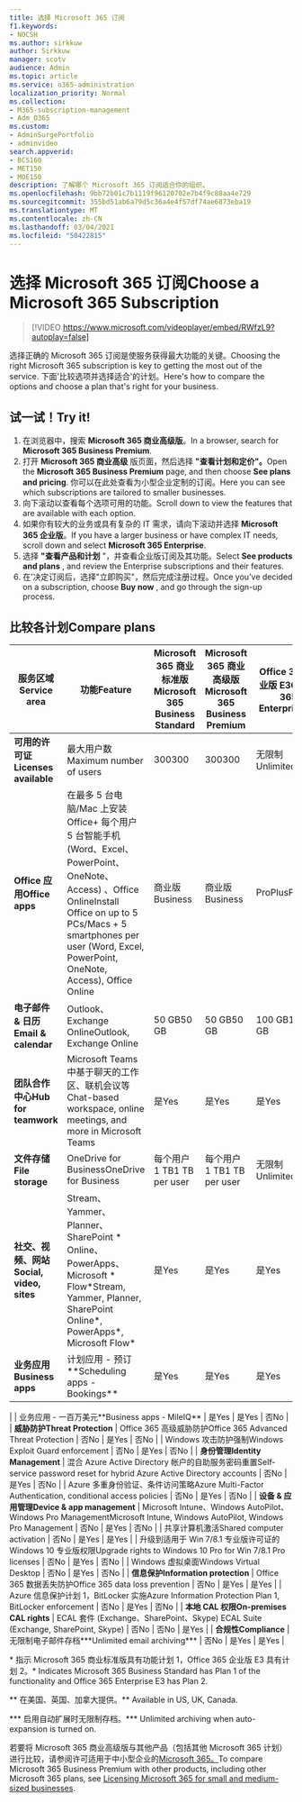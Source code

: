 ```yaml
---
title: 选择 Microsoft 365 订阅
f1.keywords:
- NOCSH
ms.author: sirkkuw
author: Sirkkuw
manager: scotv
audience: Admin
ms.topic: article
ms.service: o365-administration
localization_priority: Normal
ms.collection:
- M365-subscription-management
- Adm_O365
ms.custom:
- AdminSurgePortfolio
- adminvideo
search.appverid:
- BCS160
- MET150
- MOE150
description: 了解哪个 Microsoft 365 订阅适合你的组织。
ms.openlocfilehash: 9bb72b01c7b1119f96120702e7b4f9c80aa4e729
ms.sourcegitcommit: 355bd51ab6a79d5c36a4e4f57df74ae6873eba19
ms.translationtype: MT
ms.contentlocale: zh-CN
ms.lasthandoff: 03/04/2021
ms.locfileid: "50422815"
---
```

# <a name="choose-a-microsoft-365-subscription"></a><span data-ttu-id="105c0-103">选择 Microsoft 365 订阅</span><span class="sxs-lookup"><span data-stu-id="105c0-103">Choose a Microsoft 365 Subscription</span></span>

> [!VIDEO https://www.microsoft.com/videoplayer/embed/RWfzL9?autoplay=false]

<span data-ttu-id="105c0-104">选择正确的 Microsoft 365 订阅是使服务获得最大功能的关键。</span><span class="sxs-lookup"><span data-stu-id="105c0-104">Choosing the right Microsoft 365 subscription is key to getting the most out of the service.</span></span> <span data-ttu-id="105c0-105">下面&#39;比较选项并选择适合&#39;的计划。</span><span class="sxs-lookup"><span data-stu-id="105c0-105">Here&#39;s how to compare the options and choose a plan that&#39;s right for your business.</span></span>

## <a name="try-it"></a><span data-ttu-id="105c0-106">试一试！</span><span class="sxs-lookup"><span data-stu-id="105c0-106">Try it!</span></span>

1. <span data-ttu-id="105c0-107">在浏览器中，搜索  **Microsoft 365 商业高级版**。</span><span class="sxs-lookup"><span data-stu-id="105c0-107">In a browser, search for  **Microsoft 365 Business Premium**.</span></span>
2. <span data-ttu-id="105c0-108">打开 **Microsoft 365 商业高级** 版页面，然后选择 **"查看计划和定价"。**</span><span class="sxs-lookup"><span data-stu-id="105c0-108">Open the  **Microsoft 365 Business Premium**  page, and then choose  **See plans and pricing**.</span></span> <span data-ttu-id="105c0-109">你可以在此处查看为小型企业定制的订阅。</span><span class="sxs-lookup"><span data-stu-id="105c0-109">Here you can see which subscriptions are tailored to smaller businesses.</span></span>
3. <span data-ttu-id="105c0-110">向下滚动以查看每个选项可用的功能。</span><span class="sxs-lookup"><span data-stu-id="105c0-110">Scroll down to view the features that are available with each option.</span></span>
4. <span data-ttu-id="105c0-111">如果你有较大的业务或具有复杂的 IT 需求，请向下滚动并选择  **Microsoft 365 企业版**。</span><span class="sxs-lookup"><span data-stu-id="105c0-111">If you have a larger business or have complex IT needs, scroll down and select  **Microsoft 365 Enterprise**.</span></span>
5. <span data-ttu-id="105c0-112">选择  **"查看产品和计划** "，并查看企业版订阅及其功能。</span><span class="sxs-lookup"><span data-stu-id="105c0-112">Select  **See products and plans** , and review the Enterprise subscriptions and their features.</span></span>
6. <span data-ttu-id="105c0-113">在&#39;决定订阅后，选择"立即购买"，然后完成注册过程。</span><span class="sxs-lookup"><span data-stu-id="105c0-113">Once you&#39;ve decided on a subscription, choose  **Buy now** , and go through the sign-up process.</span></span>

## <a name="compare-plans"></a><span data-ttu-id="105c0-114">比较各计划</span><span class="sxs-lookup"><span data-stu-id="105c0-114">Compare plans</span></span>

| <span data-ttu-id="105c0-115">**服务区域**</span><span class="sxs-lookup"><span data-stu-id="105c0-115">**Service area**</span></span> | <span data-ttu-id="105c0-116">**功能**</span><span class="sxs-lookup"><span data-stu-id="105c0-116">**Feature**</span></span> | <span data-ttu-id="105c0-117">**Microsoft 365 商业标准版**</span><span class="sxs-lookup"><span data-stu-id="105c0-117">**Microsoft 365 Business Standard**</span></span> | <span data-ttu-id="105c0-118">**Microsoft 365 商业高级版**</span><span class="sxs-lookup"><span data-stu-id="105c0-118">**Microsoft 365 Business Premium**</span></span> | <span data-ttu-id="105c0-119">**Office 365 企业版 E3**</span><span class="sxs-lookup"><span data-stu-id="105c0-119">**Office 365 Enterprise E3**</span></span> |
| --- | --- | --- | --- | --- |
| <span data-ttu-id="105c0-120">**可用的许可证**</span><span class="sxs-lookup"><span data-stu-id="105c0-120">**Licenses available**</span></span> | <span data-ttu-id="105c0-121">最大用户数</span><span class="sxs-lookup"><span data-stu-id="105c0-121">Maximum number of users</span></span> | <span data-ttu-id="105c0-122">300</span><span class="sxs-lookup"><span data-stu-id="105c0-122">300</span></span> | <span data-ttu-id="105c0-123">300</span><span class="sxs-lookup"><span data-stu-id="105c0-123">300</span></span> | <span data-ttu-id="105c0-124">无限制</span><span class="sxs-lookup"><span data-stu-id="105c0-124">Unlimited</span></span> |
| <span data-ttu-id="105c0-125">**Office 应用**</span><span class="sxs-lookup"><span data-stu-id="105c0-125">**Office apps**</span></span> | <span data-ttu-id="105c0-126">在最多 5 台电脑/Mac 上安装 Office+ 每个用户 5 台智能手机 (Word、Excel、PowerPoint、OneNote、Access) 、Office Online</span><span class="sxs-lookup"><span data-stu-id="105c0-126">Install Office on up to 5 PCs/Macs + 5 smartphones per user (Word, Excel, PowerPoint, OneNote, Access), Office Online</span></span> | <span data-ttu-id="105c0-127">商业版</span><span class="sxs-lookup"><span data-stu-id="105c0-127">Business</span></span> | <span data-ttu-id="105c0-128">商业版</span><span class="sxs-lookup"><span data-stu-id="105c0-128">Business</span></span> | <span data-ttu-id="105c0-129">ProPlus</span><span class="sxs-lookup"><span data-stu-id="105c0-129">ProPlus</span></span> |
| <span data-ttu-id="105c0-130">**电子邮件 &amp; 日历**</span><span class="sxs-lookup"><span data-stu-id="105c0-130">**Email &amp; calendar**</span></span> | <span data-ttu-id="105c0-131">Outlook、Exchange Online</span><span class="sxs-lookup"><span data-stu-id="105c0-131">Outlook, Exchange Online</span></span> | <span data-ttu-id="105c0-132">50 GB</span><span class="sxs-lookup"><span data-stu-id="105c0-132">50 GB</span></span> | <span data-ttu-id="105c0-133">50 GB</span><span class="sxs-lookup"><span data-stu-id="105c0-133">50 GB</span></span> | <span data-ttu-id="105c0-134">100 GB</span><span class="sxs-lookup"><span data-stu-id="105c0-134">100 GB</span></span> |
| <span data-ttu-id="105c0-135">**团队合作中心**</span><span class="sxs-lookup"><span data-stu-id="105c0-135">**Hub for teamwork**</span></span> | <span data-ttu-id="105c0-136">Microsoft Teams 中基于聊天的工作区、联机会议等</span><span class="sxs-lookup"><span data-stu-id="105c0-136">Chat-based workspace, online meetings, and more in Microsoft Teams</span></span> | <span data-ttu-id="105c0-137">是</span><span class="sxs-lookup"><span data-stu-id="105c0-137">Yes</span></span> | <span data-ttu-id="105c0-138">是</span><span class="sxs-lookup"><span data-stu-id="105c0-138">Yes</span></span> | <span data-ttu-id="105c0-139">是</span><span class="sxs-lookup"><span data-stu-id="105c0-139">Yes</span></span> |
| <span data-ttu-id="105c0-140">**文件存储**</span><span class="sxs-lookup"><span data-stu-id="105c0-140">**File storage**</span></span> | <span data-ttu-id="105c0-141">OneDrive for Business</span><span class="sxs-lookup"><span data-stu-id="105c0-141">OneDrive for Business</span></span> | <span data-ttu-id="105c0-142">每个用户 1 TB</span><span class="sxs-lookup"><span data-stu-id="105c0-142">1 TB per user</span></span> | <span data-ttu-id="105c0-143">每个用户 1 TB</span><span class="sxs-lookup"><span data-stu-id="105c0-143">1 TB per user</span></span> | <span data-ttu-id="105c0-144">无限制</span><span class="sxs-lookup"><span data-stu-id="105c0-144">Unlimited</span></span> |
| <span data-ttu-id="105c0-145">**社交、视频、网站**</span><span class="sxs-lookup"><span data-stu-id="105c0-145">**Social, video, sites**</span></span> | <span data-ttu-id="105c0-146">Stream、Yammer、Planner、SharePoint \* Online、PowerApps、Microsoft \* Flow\*</span><span class="sxs-lookup"><span data-stu-id="105c0-146">Stream, Yammer, Planner, SharePoint Online\*, PowerApps\*, Microsoft Flow\*</span></span> | <span data-ttu-id="105c0-147">是</span><span class="sxs-lookup"><span data-stu-id="105c0-147">Yes</span></span> | <span data-ttu-id="105c0-148">是</span><span class="sxs-lookup"><span data-stu-id="105c0-148">Yes</span></span> | <span data-ttu-id="105c0-149">是</span><span class="sxs-lookup"><span data-stu-id="105c0-149">Yes</span></span> |
| <span data-ttu-id="105c0-150">**业务应用**</span><span class="sxs-lookup"><span data-stu-id="105c0-150">**Business apps**</span></span> | <span data-ttu-id="105c0-151">计划应用 - 预订\*\*</span><span class="sxs-lookup"><span data-stu-id="105c0-151">Scheduling apps - Bookings\*\*</span></span> | <span data-ttu-id="105c0-152">是</span><span class="sxs-lookup"><span data-stu-id="105c0-152">Yes</span></span> | <span data-ttu-id="105c0-153">是</span><span class="sxs-lookup"><span data-stu-id="105c0-153">Yes</span></span> | <span data-ttu-id="105c0-154">是</span><span class="sxs-lookup"><span data-stu-id="105c0-154">Yes</span></span> |
|
 | <span data-ttu-id="105c0-155">业务应用 - 一百万美元\*\*</span><span class="sxs-lookup"><span data-stu-id="105c0-155">Business apps - MileIQ\*\*</span></span> | <span data-ttu-id="105c0-156">是</span><span class="sxs-lookup"><span data-stu-id="105c0-156">Yes</span></span> | <span data-ttu-id="105c0-157">是</span><span class="sxs-lookup"><span data-stu-id="105c0-157">Yes</span></span> | <span data-ttu-id="105c0-158">否</span><span class="sxs-lookup"><span data-stu-id="105c0-158">No</span></span> |
| <span data-ttu-id="105c0-159">**威胁防护**</span><span class="sxs-lookup"><span data-stu-id="105c0-159">**Threat Protection**</span></span> | <span data-ttu-id="105c0-160">Office 365 高级威胁防护</span><span class="sxs-lookup"><span data-stu-id="105c0-160">Office 365 Advanced Threat Protection</span></span> | <span data-ttu-id="105c0-161">否</span><span class="sxs-lookup"><span data-stu-id="105c0-161">No</span></span> | <span data-ttu-id="105c0-162">是</span><span class="sxs-lookup"><span data-stu-id="105c0-162">Yes</span></span> | <span data-ttu-id="105c0-163">否</span><span class="sxs-lookup"><span data-stu-id="105c0-163">No</span></span> |
 | <span data-ttu-id="105c0-164">Windows 攻击防护强制</span><span class="sxs-lookup"><span data-stu-id="105c0-164">Windows Exploit Guard enforcement</span></span> | <span data-ttu-id="105c0-165">否</span><span class="sxs-lookup"><span data-stu-id="105c0-165">No</span></span> | <span data-ttu-id="105c0-166">是</span><span class="sxs-lookup"><span data-stu-id="105c0-166">Yes</span></span> | <span data-ttu-id="105c0-167">否</span><span class="sxs-lookup"><span data-stu-id="105c0-167">No</span></span> |
| <span data-ttu-id="105c0-168">**身份管理**</span><span class="sxs-lookup"><span data-stu-id="105c0-168">**Identity Management**</span></span> | <span data-ttu-id="105c0-169">混合 Azure Active Directory 帐户的自助服务密码重置</span><span class="sxs-lookup"><span data-stu-id="105c0-169">Self-service password reset for hybrid Azure Active Directory accounts</span></span> | <span data-ttu-id="105c0-170">否</span><span class="sxs-lookup"><span data-stu-id="105c0-170">No</span></span> | <span data-ttu-id="105c0-171">是</span><span class="sxs-lookup"><span data-stu-id="105c0-171">Yes</span></span> | <span data-ttu-id="105c0-172">否</span><span class="sxs-lookup"><span data-stu-id="105c0-172">No</span></span> |
 | <span data-ttu-id="105c0-173">Azure 多重身份验证、条件访问策略</span><span class="sxs-lookup"><span data-stu-id="105c0-173">Azure Multi-Factor Authentication, conditional access policies</span></span> | <span data-ttu-id="105c0-174">否</span><span class="sxs-lookup"><span data-stu-id="105c0-174">No</span></span> | <span data-ttu-id="105c0-175">是</span><span class="sxs-lookup"><span data-stu-id="105c0-175">Yes</span></span> | <span data-ttu-id="105c0-176">否</span><span class="sxs-lookup"><span data-stu-id="105c0-176">No</span></span> |
| <span data-ttu-id="105c0-177">**设备 &amp; 应用管理**</span><span class="sxs-lookup"><span data-stu-id="105c0-177">**Device &amp; app management**</span></span> | <span data-ttu-id="105c0-178">Microsoft Intune、Windows AutoPilot、Windows Pro Management</span><span class="sxs-lookup"><span data-stu-id="105c0-178">Microsoft Intune, Windows AutoPilot, Windows Pro Management</span></span> | <span data-ttu-id="105c0-179">否</span><span class="sxs-lookup"><span data-stu-id="105c0-179">No</span></span> | <span data-ttu-id="105c0-180">是</span><span class="sxs-lookup"><span data-stu-id="105c0-180">Yes</span></span> | <span data-ttu-id="105c0-181">否</span><span class="sxs-lookup"><span data-stu-id="105c0-181">No</span></span> |
 | <span data-ttu-id="105c0-182">共享计算机激活</span><span class="sxs-lookup"><span data-stu-id="105c0-182">Shared computer activation</span></span> | <span data-ttu-id="105c0-183">否</span><span class="sxs-lookup"><span data-stu-id="105c0-183">No</span></span> | <span data-ttu-id="105c0-184">是</span><span class="sxs-lookup"><span data-stu-id="105c0-184">Yes</span></span> | <span data-ttu-id="105c0-185">是</span><span class="sxs-lookup"><span data-stu-id="105c0-185">Yes</span></span> |
 | <span data-ttu-id="105c0-186">升级到适用于 Win 7/8.1 专业版许可证的 Windows 10 专业版权限</span><span class="sxs-lookup"><span data-stu-id="105c0-186">Upgrade rights to Windows 10 Pro for Win 7/8.1 Pro licenses</span></span> | <span data-ttu-id="105c0-187">否</span><span class="sxs-lookup"><span data-stu-id="105c0-187">No</span></span> | <span data-ttu-id="105c0-188">是</span><span class="sxs-lookup"><span data-stu-id="105c0-188">Yes</span></span> | <span data-ttu-id="105c0-189">否</span><span class="sxs-lookup"><span data-stu-id="105c0-189">No</span></span> |
 | <span data-ttu-id="105c0-190">Windows 虚拟桌面</span><span class="sxs-lookup"><span data-stu-id="105c0-190">Windows Virtual Desktop</span></span> | <span data-ttu-id="105c0-191">否</span><span class="sxs-lookup"><span data-stu-id="105c0-191">No</span></span> | <span data-ttu-id="105c0-192">是</span><span class="sxs-lookup"><span data-stu-id="105c0-192">Yes</span></span> | <span data-ttu-id="105c0-193">否</span><span class="sxs-lookup"><span data-stu-id="105c0-193">No</span></span> |
| <span data-ttu-id="105c0-194">**信息保护**</span><span class="sxs-lookup"><span data-stu-id="105c0-194">**Information protection**</span></span> | <span data-ttu-id="105c0-195">Office 365 数据丢失防护</span><span class="sxs-lookup"><span data-stu-id="105c0-195">Office 365 data loss prevention</span></span> | <span data-ttu-id="105c0-196">否</span><span class="sxs-lookup"><span data-stu-id="105c0-196">No</span></span> | <span data-ttu-id="105c0-197">是</span><span class="sxs-lookup"><span data-stu-id="105c0-197">Yes</span></span> | <span data-ttu-id="105c0-198">是</span><span class="sxs-lookup"><span data-stu-id="105c0-198">Yes</span></span> |
 | <span data-ttu-id="105c0-199">Azure 信息保护计划 1，BitLocker 实施</span><span class="sxs-lookup"><span data-stu-id="105c0-199">Azure Information Protection Plan 1, BitLocker enforcement</span></span> | <span data-ttu-id="105c0-200">否</span><span class="sxs-lookup"><span data-stu-id="105c0-200">No</span></span> | <span data-ttu-id="105c0-201">是</span><span class="sxs-lookup"><span data-stu-id="105c0-201">Yes</span></span> | <span data-ttu-id="105c0-202">否</span><span class="sxs-lookup"><span data-stu-id="105c0-202">No</span></span> |
| <span data-ttu-id="105c0-203">**本地 CAL 权限**</span><span class="sxs-lookup"><span data-stu-id="105c0-203">**On-premises CAL rights**</span></span> | <span data-ttu-id="105c0-204">ECAL 套件 (Exchange、SharePoint、Skype) </span><span class="sxs-lookup"><span data-stu-id="105c0-204">ECAL Suite (Exchange, SharePoint, Skype)</span></span> | <span data-ttu-id="105c0-205">否</span><span class="sxs-lookup"><span data-stu-id="105c0-205">No</span></span> | <span data-ttu-id="105c0-206">否</span><span class="sxs-lookup"><span data-stu-id="105c0-206">No</span></span> | <span data-ttu-id="105c0-207">是</span><span class="sxs-lookup"><span data-stu-id="105c0-207">Yes</span></span> |
| <span data-ttu-id="105c0-208">**合规性**</span><span class="sxs-lookup"><span data-stu-id="105c0-208">**Compliance**</span></span> | <span data-ttu-id="105c0-209">无限制电子邮件存档\*\*\*</span><span class="sxs-lookup"><span data-stu-id="105c0-209">Unlimited email archiving\*\*\*</span></span> | <span data-ttu-id="105c0-210">否</span><span class="sxs-lookup"><span data-stu-id="105c0-210">No</span></span> | <span data-ttu-id="105c0-211">是</span><span class="sxs-lookup"><span data-stu-id="105c0-211">Yes</span></span> | <span data-ttu-id="105c0-212">是</span><span class="sxs-lookup"><span data-stu-id="105c0-212">Yes</span></span> |

<span data-ttu-id="105c0-213">\* 指示 Microsoft 365 商业标准版具有功能计划 1，Office 365 企业版 E3 具有计划 2。</span><span class="sxs-lookup"><span data-stu-id="105c0-213">\* Indicates Microsoft 365 Business Standard has Plan 1 of the functionality and Office 365 Enterprise E3 has Plan 2.</span></span>

<span data-ttu-id="105c0-214">\*\* 在美国、英国、加拿大提供。</span><span class="sxs-lookup"><span data-stu-id="105c0-214">\*\* Available in US, UK, Canada.</span></span>

<span data-ttu-id="105c0-215">\*\*\* 启用自动扩展时无限制存档。</span><span class="sxs-lookup"><span data-stu-id="105c0-215">\*\*\* Unlimited archiving when auto-expansion is turned on.</span></span>

<span data-ttu-id="105c0-216">若要将 Microsoft 365 商业高级版与其他产品（包括其他 Microsoft 365 计划）进行比较，请参阅许可适用于中小型企业的[Microsoft 365。](https://docs.microsoft.com/office365/servicedescriptions/microsoft-365-service-descriptions/licensing-microsoft-365-in-smb)</span><span class="sxs-lookup"><span data-stu-id="105c0-216">To compare Microsoft 365 Business Premium with other products, including other Microsoft 365 plans, see [Licensing Microsoft 365 for small and medium-sized businesses](https://docs.microsoft.com/office365/servicedescriptions/microsoft-365-service-descriptions/licensing-microsoft-365-in-smb).</span></span>